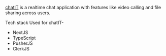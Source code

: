[chatIT](https://chatit-jh.vercel.app/) is a realtime chat application with features like video calling and file sharing across users.

Tech stack Used for chatIT-

-  NextJS
-  TypeScript
-  PusherJS
-  ClerkJS
